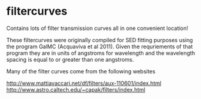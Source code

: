 filtercurves
============

Contains lots of filter transmission curves all in one convenient location!



These filtercurves were originally compiled for SED fitting purposes using the program GalMC (Acquaviva et al 2011).
Given the requriements of that program they are in units of angstroms for wavelength and the wavelength spacing is equal
to or greater than one angstroms.

Many of the filter curves come from the following websites

http://www.mattiavaccari.net/df/filters/aux-110601/index.html
http://www.astro.caltech.edu/~capak/filters/index.html
